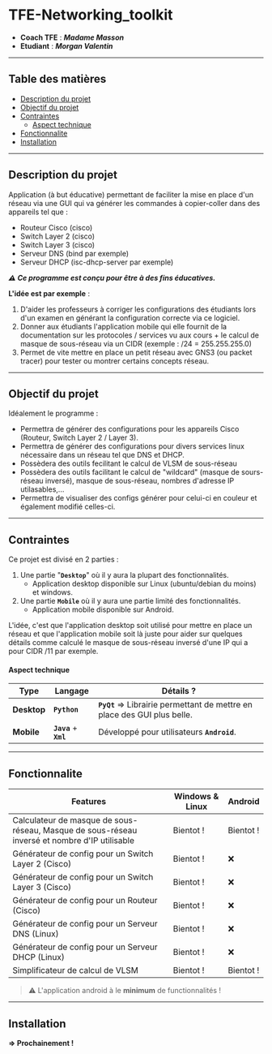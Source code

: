 # TFE-Networking_toolkit

* **Coach TFE** : **_Madame Masson_**
* **Etudiant** : **_Morgan Valentin_**

---

## Table des matières

- [Description du projet](#description-du-projet)
- [Objectif du projet](#objectif-du-projet)
- [Contraintes](#contraintes)
    + [Aspect technique](#aspect-technique)
- [Fonctionnalite](#fonctionnalite)
- [Installation](#installation)

---

## Description du projet

Application (à but éducative) permettant de faciliter la mise en place d'un réseau via une GUI qui va générer les commandes à copier-coller dans des appareils tel que :

* Routeur Cisco (cisco)
* Switch Layer 2 (cisco)
* Switch Layer 3 (cisco)
* Serveur DNS (bind par exemple)
* Serveur DHCP (isc-dhcp-server par exemple)

**_⚠ Ce programme est conçu pour être à des fins éducatives._**

**L'idée est par exemple** : 

1. D'aider les professeurs à corriger les configurations des étudiants lors d'un examen en générant la configuration correcte via ce logiciel.
2. Donner aux étudiants l'application mobile qui elle fournit de la documentation sur les protocoles / services vu aux cours + le calcul de masque de sous-réseau via un CIDR (exemple : /24 = 255.255.255.0)
3. Permet de vite mettre en place un petit réseau avec GNS3 (ou packet tracer) pour tester ou montrer certains concepts réseau.

---

## Objectif du projet

Idéalement le programme :

* Permettra de générer des configurations pour les appareils Cisco (Routeur, Switch Layer 2 / Layer 3).
* Permettra de générer des configurations pour divers services linux nécessaire dans un réseau tel que DNS et DHCP.
* Possèdera des outils fecilitant le calcul de VLSM de sous-réseau
* Possèdera des outils facilitant le calcul de "wildcard" (masque de sours-réseau inversé), masque de sous-réseau, nombres d'adresse IP utilasables,...
* Permettra de visualiser des configs générer pour celui-ci en couleur et également modifié celles-ci. 

---

## Contraintes

Ce projet est divisé en 2 parties :

1. Une partie "**`Desktop`**" où il y aura la plupart des fonctionnalités.
    * Application desktop disponible sur Linux (ubuntu/debian du moins) et windows.
2. Une partie **`Mobile`** où il y aura une partie limité des fonctionnalités.
    * Application mobile disponible sur Android.

L'idée, c'est que l'application desktop soit utilisé pour mettre en place un réseau et que l'application mobile soit là juste pour aider sur quelques détails comme calculé le masque de sous-réseau inversé d'une IP qui a pour CIDR /11 par exemple.

#### Aspect technique


Type | Langage | Détails ?
---------|----------|---------
 **Desktop** | **`Python`** | **`PyQt`** => Librairie permettant de mettre en place des GUI plus belle.
 **Mobile** | **`Java`** + **`Xml`** | Développé pour utilisateurs **`Android`**.

---

## Fonctionnalite

 Features | Windows & Linux | Android
 |---|---|---
 Calculateur de masque de sous-réseau, Masque de sous-réseau inversé et nombre d'IP utilisable | Bientot ! | Bientot !
 Générateur de config pour un Switch Layer 2 (Cisco) | Bientot ! | ❌
 Générateur de config pour un Switch Layer 3 (Cisco) | Bientot ! | ❌
 Générateur de config pour un Routeur (Cisco) | Bientot ! | ❌
 Générateur de config pour un Serveur DNS (Linux) | Bientot ! | ❌
 Générateur de config pour un Serveur DHCP (Linux) | Bientot ! | ❌
 Simplificateur de calcul de VLSM | Bientot ! | Bientot !

> ⚠ L'application android à le **minimum** de functionnalités !

---

## Installation

**=> Prochainement !**